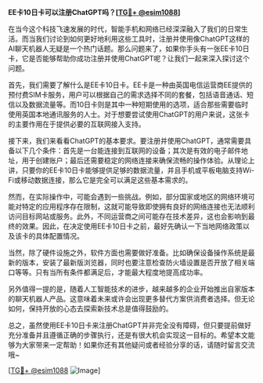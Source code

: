**EE卡10日卡可以注册ChatGPT吗？[[TG💪+ @esim1088](https://t.me/s/esim1088)]**

在当今这个科技飞速发展的时代，智能手机和网络已经深深融入了我们的日常生活。而当我们讨论到如何更好地利用这些工具时，注册并使用像ChatGPT这样的AI聊天机器人无疑是一个热门话题。那么问题来了，如果你手头有一张EE卡10日卡，它是否能够帮助你成功注册并使用ChatGPT呢？让我们一起来深入探讨这个问题。

首先，我们需要了解什么是EE卡10日卡。EE卡是一种由英国电信运营商EE提供的预付费SIM卡服务，用户可以根据自己的需求选择不同的套餐，包括语音通话、短信以及数据流量等。而10日卡则是其中一种短期使用的选项，适合那些需要临时使用英国本地通讯服务的人士。对于想要尝试使用ChatGPT的用户来说，这张卡的主要作用在于提供必要的互联网接入支持。

接下来，我们来看看ChatGPT的基本要求。要注册并使用ChatGPT，通常需要具备以下几个条件：首先是一台能连接到互联网的设备；其次是有效的电子邮件地址，用于创建账户；最后还需要稳定的网络连接来确保流畅的操作体验。从理论上讲，只要你的EE卡10日卡能够提供足够的数据流量，并且手机或平板电脑支持Wi-Fi或移动数据连接，那么它是完全可以满足这些基本需求的。

然而，在实际操作中，可能会遇到一些挑战。例如，部分国家或地区的网络环境可能对特定的应用程序存在限制，这就可能导致即使拥有良好的网络连接也无法顺利访问目标网站或服务。此外，不同运营商之间可能存在技术差异，这也会影响到最终的效果。因此，在决定使用EE卡10日卡之前，最好先确认一下当地网络政策以及该卡的具体配置情况。

当然，除了硬件设施之外，软件方面也需要做好准备。比如确保设备操作系统是最新的版本，安装了最新版浏览器，同时也要注意检查防火墙设置是否开放了相关端口等等。只有当所有条件都满足后，才能最大程度地提高成功率。

另外值得一提的是，随着人工智能技术的进步，越来越多的企业开始推出自家版本的聊天机器人产品。这意味着未来或许会出现更多替代方案供消费者选择。但无论如何，保持开放的心态去探索新技术总是值得鼓励的。

总之，虽然使用EE卡10日卡来注册ChatGPT并非完全没有障碍，但只要提前做好充分准备并且遵循正确的步骤执行，还是有很大机会实现这一目标的。希望本文能够为大家带来一定帮助！如果你还有其他疑问或者经验分享的话，请随时留言交流哦~

[[TG💪+ @esim1088](https://t.me/s/esim1088) ![Image](https://i.postimg.cc/4NQfJmqS/Snipaste-2025-05-13-00-14-12.png)]